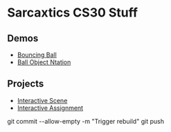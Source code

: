 # Sarcaxtics CS30 Stuff

## Demos
- [Bouncing Ball](01-Ball)
- [Ball Object Ntation](03-ball-object)

## Projects
- [Interactive Scene](js-scene)
- [Interactive Assignment](Tank-game)

git commit --allow-empty -m "Trigger rebuild"
git push
